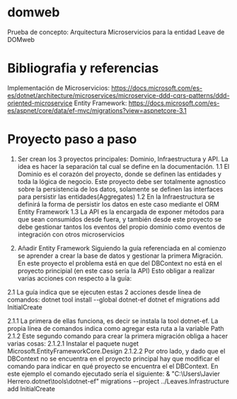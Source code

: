 # domweb

Prueba de concepto: Arquitectura Microservicios para la entidad Leave de DOMweb

# Bibliografia y referencias

Implementación de Microservicios: https://docs.microsoft.com/es-es/dotnet/architecture/microservices/microservice-ddd-cqrs-patterns/ddd-oriented-microservice
Entity Framework: https://docs.microsoft.com/es-es/aspnet/core/data/ef-mvc/migrations?view=aspnetcore-3.1

# Proyecto paso a paso
1. Ser crean los 3 proyectos principales: Dominio, Infraestructura y API. La idea es hacer la separación tal cual se define en la documentación.
1.1 El Dominio es el corazón del proyecto, donde se definen las entidades y toda la lógica de negocio. Este proyecto debe ser totalmente agnostico sobre la persistencia de los datos, solamente se definen las interfaces para persistir las entidades(Aggregates)
1.2 En la Infraestructura se definirá la forma de persistir los datos en este caso mediante el ORM Entity Framework
1.3 La API es la encargada de exponer métodos para que sean consumidos desde fuera, y también desde este proyecto se debe gestionar tantos los eventos del propio dominio como eventos de integración con otros microservicios

2. Añadir Entity Framework
Siguiendo la guía referenciada en al comienzo se aprender a crear la base de datos y gestionar la primera Migración. En este proyecto el problema está en que del DBContext no está en el proyecto principial (en este caso sería la API)
Esto obligar a realizar varias acciones con respecto a la guía:

2.1 La guía indica que se ejecuten estas 2 acciones desde línea de comandos:
dotnet tool install --global dotnet-ef
dotnet ef migrations add InitialCreate

2.1.1 La primera de ellas funciona, es decir se instala la tool dotnet-ef. La propia línea de comandos indica como agregar esta ruta a la variable Path
2.1.2 Este segundo comando para crear la primera migración obliga a hacer varias cosas:
2.1.2.1 Instalar el paquete nuget Microsoft.EntityFrameworkCore.Design
2.1.2.2 Por otro lado, y dado que el DBContext no se encuentra en el proyecto principal hay que modificar el comando para indicar en qué proyecto se encuentra el el DBContext. En este ejemplo el comando ejecutado sería el siguiente:
& "C:\Users\Javier Herrero\.dotnet\tools\dotnet-ef" migrations --project ../Leaves.Infrastructure add InitialCreate
